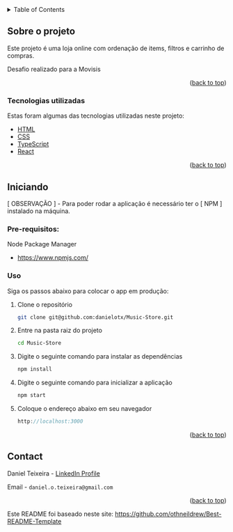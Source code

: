 
<!-- TABLE OF CONTENTS -->
<details>
  <summary>Table of Contents</summary>
  <ol>
    <li>
      <a href="#sobre-o-projeto">Sobre o projeto</a>
      <ul>
        <li><a href="#tecnologias-utilizadas">Tecnologias utilizadas</a></li>
      </ul>
    </li>
    <li>
      <a href="#iniciando">Iniciando</a>
      <ul>
        <li><a href="#prerequisitos">Pre-requisitos</a></li>
      </ul>
    </li>
    <li><a href="#license">License</a></li>
    <li><a href="#contact">Contact</a></li>
  </ol>
</details>



<!-- ABOUT THE PROJECT -->
## Sobre o projeto

Este projeto é uma loja online com ordenação de items, filtros e carrinho de compras.

Desafio realizado para a Movisis

<p align="right">(<a href="#top">back to top</a>)</p>



### Tecnologias utilizadas

Estas foram algumas das tecnologias utilizadas neste projeto:

* [HTML](https://developer.mozilla.org/pt-BR/docs/Web/HTML)
* [CSS](https://developer.mozilla.org/pt-BR/docs/Web/CSS)
* [TypeScript](https://www.typescriptlang.org/)
* [React](https://reactjs.org/)


<p align="right">(<a href="#top">back to top</a>)</p>



<!-- GETTING STARTED -->
## Iniciando

[ OBSERVAÇÃO ] - Para poder rodar a aplicação é necessário ter o [ NPM ] instalado na máquina.

### Pre-requisitos:


Node Package Manager 
* https://www.npmjs.com/

### Uso

Siga os passos abaixo para colocar o app em produção:


1. Clone o repositório
   ```sh
   git clone git@github.com:danielotx/Music-Store.git
   ```
2. Entre na pasta raiz do projeto
   ```sh
   cd Music-Store
   ```
3. Digite o seguinte comando para instalar as dependências
   ```js
   npm install
   ```
3. Digite o seguinte comando para inicializar a aplicação
   ```js
   npm start
   ```
4. Coloque o endereço abaixo em seu navegador
   ```js
   http://localhost:3000
   ```

<p align="right">(<a href="#top">back to top</a>)</p>


<!-- CONTACT -->
## Contact

Daniel Teixeira - [LinkedIn Profile](https://www.linkedin.com/in/daniel-teixeira-074826211/)

Email - 
```daniel.o.teixeira@gmail.com```

<p align="right">(<a href="#top">back to top</a>)</p>

[linkedin-shield]: https://img.shields.io/badge/-LinkedIn-black.svg?style=for-the-badge&logo=linkedin&colorB=555
[linkedin-url]: https://www.linkedin.com/in/daniel-teixeira-074826211/
[product-screenshot]: readme-images/logo.jpeg


Este README foi baseado neste site: https://github.com/othneildrew/Best-README-Template